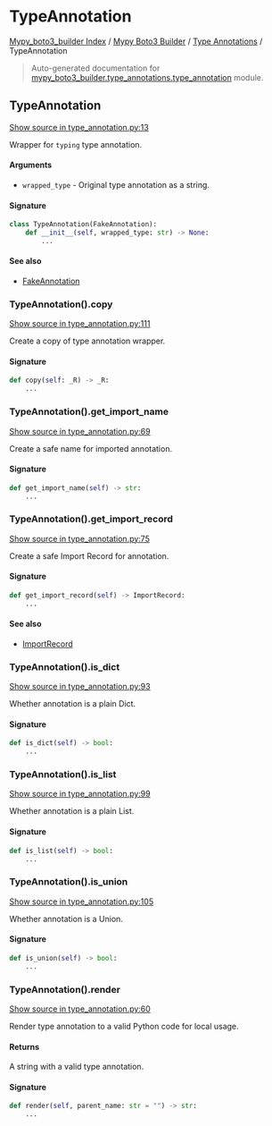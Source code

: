# TypeAnnotation

[Mypy_boto3_builder Index](../../README.md#mypy_boto3_builder-index) /
[Mypy Boto3 Builder](../index.md#mypy-boto3-builder) /
[Type Annotations](./index.md#type-annotations) /
TypeAnnotation

> Auto-generated documentation for [mypy_boto3_builder.type_annotations.type_annotation](https://github.com/youtype/mypy_boto3_builder/blob/main/mypy_boto3_builder/type_annotations/type_annotation.py) module.

## TypeAnnotation

[Show source in type_annotation.py:13](https://github.com/youtype/mypy_boto3_builder/blob/main/mypy_boto3_builder/type_annotations/type_annotation.py#L13)

Wrapper for `typing` type annotation.

#### Arguments

- `wrapped_type` - Original type annotation as a string.

#### Signature

```python
class TypeAnnotation(FakeAnnotation):
    def __init__(self, wrapped_type: str) -> None:
        ...
```

#### See also

- [FakeAnnotation](./fake_annotation.md#fakeannotation)

### TypeAnnotation().copy

[Show source in type_annotation.py:111](https://github.com/youtype/mypy_boto3_builder/blob/main/mypy_boto3_builder/type_annotations/type_annotation.py#L111)

Create a copy of type annotation wrapper.

#### Signature

```python
def copy(self: _R) -> _R:
    ...
```

### TypeAnnotation().get_import_name

[Show source in type_annotation.py:69](https://github.com/youtype/mypy_boto3_builder/blob/main/mypy_boto3_builder/type_annotations/type_annotation.py#L69)

Create a safe name for imported annotation.

#### Signature

```python
def get_import_name(self) -> str:
    ...
```

### TypeAnnotation().get_import_record

[Show source in type_annotation.py:75](https://github.com/youtype/mypy_boto3_builder/blob/main/mypy_boto3_builder/type_annotations/type_annotation.py#L75)

Create a safe Import Record for annotation.

#### Signature

```python
def get_import_record(self) -> ImportRecord:
    ...
```

#### See also

- [ImportRecord](../import_helpers/import_record.md#importrecord)

### TypeAnnotation().is_dict

[Show source in type_annotation.py:93](https://github.com/youtype/mypy_boto3_builder/blob/main/mypy_boto3_builder/type_annotations/type_annotation.py#L93)

Whether annotation is a plain Dict.

#### Signature

```python
def is_dict(self) -> bool:
    ...
```

### TypeAnnotation().is_list

[Show source in type_annotation.py:99](https://github.com/youtype/mypy_boto3_builder/blob/main/mypy_boto3_builder/type_annotations/type_annotation.py#L99)

Whether annotation is a plain List.

#### Signature

```python
def is_list(self) -> bool:
    ...
```

### TypeAnnotation().is_union

[Show source in type_annotation.py:105](https://github.com/youtype/mypy_boto3_builder/blob/main/mypy_boto3_builder/type_annotations/type_annotation.py#L105)

Whether annotation is a Union.

#### Signature

```python
def is_union(self) -> bool:
    ...
```

### TypeAnnotation().render

[Show source in type_annotation.py:60](https://github.com/youtype/mypy_boto3_builder/blob/main/mypy_boto3_builder/type_annotations/type_annotation.py#L60)

Render type annotation to a valid Python code for local usage.

#### Returns

A string with a valid type annotation.

#### Signature

```python
def render(self, parent_name: str = "") -> str:
    ...
```
